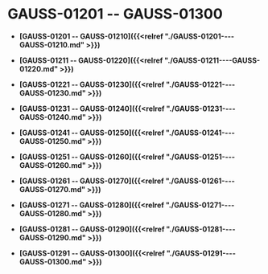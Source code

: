 # GAUSS-01201 -- GAUSS-01300<a name="ZH-CN_TOPIC_0302073564"></a>

-   **[GAUSS-01201 -- GAUSS-01210]({{<relref "./GAUSS-01201----GAUSS-01210.md" >}})**

-   **[GAUSS-01211 -- GAUSS-01220]({{<relref "./GAUSS-01211----GAUSS-01220.md" >}})**

-   **[GAUSS-01221 -- GAUSS-01230]({{<relref "./GAUSS-01221----GAUSS-01230.md" >}})**

-   **[GAUSS-01231 -- GAUSS-01240]({{<relref "./GAUSS-01231----GAUSS-01240.md" >}})**

-   **[GAUSS-01241 -- GAUSS-01250]({{<relref "./GAUSS-01241----GAUSS-01250.md" >}})**

-   **[GAUSS-01251 -- GAUSS-01260]({{<relref "./GAUSS-01251----GAUSS-01260.md" >}})**

-   **[GAUSS-01261 -- GAUSS-01270]({{<relref "./GAUSS-01261----GAUSS-01270.md" >}})**

-   **[GAUSS-01271 -- GAUSS-01280]({{<relref "./GAUSS-01271----GAUSS-01280.md" >}})**

-   **[GAUSS-01281 -- GAUSS-01290]({{<relref "./GAUSS-01281----GAUSS-01290.md" >}})**

-   **[GAUSS-01291 -- GAUSS-01300]({{<relref "./GAUSS-01291----GAUSS-01300.md" >}})**
